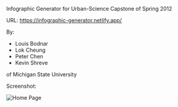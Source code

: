 Infographic Generator for Urban-Science
Capstone of Spring 2012


URL: 
https://infographic-generator.netlify.app/

By:
* Louis Bodnar
* Lok Cheung
* Peter Chen
* Kevin Shreve

of Michigan State University

Screenshot:

![Home Page](documents/images/home-page-screenshot.png)
